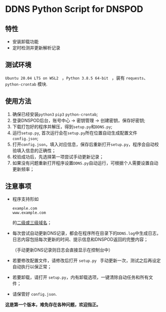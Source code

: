 # DDNS Python Script for DNSPOD

## 特性

* 安装卸载功能
* 定时检测并更新解析记录

## 测试环境

`Ubuntu 20.04 LTS on WSL2 ` ，`Python 3.8.5 64-bit ` ，装有 `requests`、 `python-crontab` 模块.

## 使用方法

1. 确保已经安装`python3` `pip3` `python-crontab`;
2. 登录DNSPOD后台，账号中心 -> 密钥管理 -> 创建密钥，保存好密钥;
3. 下载打包好的程序并解压，得到`setup.py`和`DDNS.py`;
4. 运行`setup.py`, 首次运行会在`setup.py`所在位置自动生成配置文件 `config.json`;
5. 打开`config.json`，填入对应信息，保存后重新打开`setup.py`，程序会自动校验填入信息的正确性；
6. 校验成功后，先选择第一项尝试手动更新记录；
7. 如果没有问题重新打开程序设置`DDNS.py`自动运行，可根据个人需要设置自动更新频率；

## 注意事项

* 程序支持形如

  ```
  example.com
  www.example.com
  ```

  的[二级或三级域名]([https://zh.wikipedia.org/wiki/%E5%9F%9F%E5%90%8D#%E5%9F%9F%E5%90%8D%E5%B1%82%E6%AC%A1](https://zh.wikipedia.org/wiki/域名#域名层次))；

* 每次尝试自动更新DNS记录，都会在程序所在目录下的`DDNS.log`中生成日志，日志内容包括每次更新的时间、提示信息和DNSPOD返回的完整内容；

  （手动更新DNS记录则日志会直接显示在控制台中）

* 若要修改配置文件，请修改后打开 `setup.py ` 手动更新一次，测试之后再设定自动执行以保正常；

* 若要卸载，请打开 `setup.py`，内有卸载选项，一键清除自动任务和所有文件；

* 请保管好 `config.json`.

 **这是第一个版本，难免存在各种问题，欢迎指正。**
